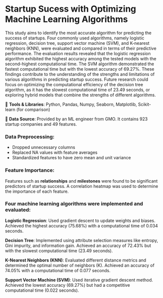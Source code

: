 # Startup Sucess with Optimizing Machine Learning Algorithms

This study aims to identify the most accurate algorithm for predicting the success of startups. Four commonly used algorithms, namely logistic regression, decision tree, support vector machine (SVM), and K-nearest neighbors (KNN), were evaluated and compared in terms of their predictive performance. The evaluation results revealed that the logistic regression algorithm exhibited the highest accuracy among the tested models with the second-highest computational time. The SVM algorithm demonstrated the fastest computational time but with the lowest accuracy of 69.27%. These findings contribute to the understanding of the strengths and limitations of various algorithms in predicting startup success. Future research could focus on optimizing the computational efficiency of the decision tree algorithm, as it has the slowest computational time of 23.49 seconds, or exploring hybrid models that combine the strengths of different algorithms.

:robot: **Tools & Libraries**: Python, Pandas, Numpy, Seaborn, Matplotlib, Scikit-learn (for comparison)

:robot: **Data Source**: Provided by an ML engineer from GMO. It contains 923 startup companies and 49 features.

### Data Preprocessing:
* Dropped unnecessary columns
* Replaced NA values with feature averages
* Standardized features to have zero mean and unit variance
  
### Feature Importance:
Features such as **relationships** and **milestones** were found to be significant predictors of startup success. A correlation heatmap was used to determine the importance of each feature.

### Four machine learning algorithms were implemented and evaluated:
**Logistic Regression**: Used gradient descent to update weights and biases. Achieved the highest accuracy (75.68%) with a computational time of 0.034 seconds.

**Decision Tree**: Implemented using attribute selection measures like entropy, Gini impurity, and information gain. Achieved an accuracy of 72.43% but with the slowest computational time (23.49 seconds).

**K-Nearest Neighbors (KNN)**: Evaluated different distance metrics and determined the optimal number of neighbors (K). Achieved an accuracy of 74.05% with a computational time of 0.077 seconds.

**Support Vector Machine (SVM)**: Used iterative gradient descent method. Achieved the lowest accuracy (69.27%) but had a competitive computational time (0.022 seconds).
